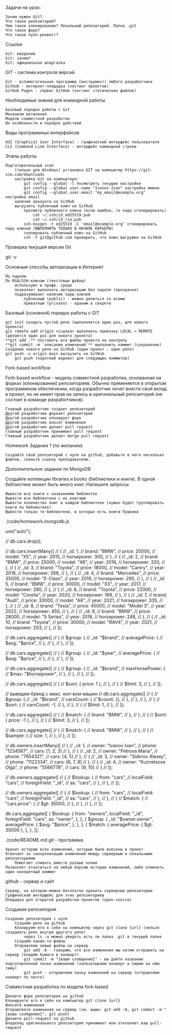 Задачи на урок:

    Зачем нужен Git?
    Что такое репозиторий?
    Чем такое клонирование? Локальный репозиторий. Папка .git
    Что такое форк?
    Что такое пулл-реквест?

Ссылки

    Git: введение
    Git: зачем?
    Git: официальная шпаргалка

GIT - система контроля версий

    Git - вспомогательная программа (инструмент) любого разработчика
    GitHub - интернет-площадка (хостинг проектов)
    GitHub Pages - сервис GitHub (хостинг статических файлов)

Необходимые знания для командной работы

    Базовый порядок работы с Git
    Механизм ветвления
    Модели совместной разработки
    Их особенности и порядок действий

Виды программных интерфейсов

    GUI (Graphical User Interface) - графический интерфейс пользователя
    CLI (Command Line Interface) - интерфейс командной строки

Этапы работы

    Подготовительный этап
        (только для Windows) установка GIT на компьютер https://git-scm.com/downloads
        настройка Git на компьютере:
            git config --global -l посмотреть текущие настройки
            git config --global user.name "Ivanov Ivan" настройка имени
            git config --global user.email "my_email@example.org" настройка email
        наличие аккаунта на GitHub
        выгрузить публичный ключ на GitHub
            просмотр публичного ключа (если ошибка, то надо сгенерировать)
                cat ~/.ssh/id_ed25519.pub
                cat ~/.ssh/id_rsa.pub
            ssh-keygen -t ed25519 -C 'email@example.org' сгенирировать пару ключей (ВЫПОЛНИТЬ ТОЛЬКО В НАЧАЛЕ КАРЬЕРЫ)
            скопировать публичный ключ на GitHub
            ssh -T git@github.com проверить, что ключ выгружен на GitHub

Проверка текущей версии Git

git -v

Основные способы авторизации в Интернет

    По паролю
    По RSA/SSH-ключам (текстовые файлы)
        используют в профе. среде
        позволяет выполнять авторизацию без пароля (прозрачно)
        подразумевает наличие пары ключей
            публичный (public) - можно делиться со всеми
            приватный (private) - храним в секрете

Базовый (основной) порядок работы с GIT

    git init создать пустой репо (выполняется один раз, для нового проекта)
    git remote add origin <ссылка> выполнить привязку LOCAL ↔ REMOTE (делается один раз для нового проекта)
    **git add .** поставить все файлы проекта на контроль
    **git commit -m 'описание изменений'** выполнить коммит (сохранение)
    Создание нового репо на GitHub (один проект - один репо)
    git push -u origin main выгрузить на GitHub
        git push (короткий вариант для следующих коммитов)

Fork-based workflow

Fork-based workflow - модель совместной разработки, основанная на форках (клонировании) репозиториев. Обычно применяется в открытом программном обеспечении, когда разработчик хочет внести свой вклад в проект, но не имеет прав на запись в оригинальный репозиторий (не состоит в команде разработчиков).

    Главный разработчик создает репозиторий
    Другой разработчик форкает репозиторий
    Другой разработчик клонирует форк
    Другой разработчик вносит изменения
    Другой разработчик делает pull request
    Главный разработчик принимает pull request
    Главный разработчик делает merge pull request

Homework
Задание 1 (по желанию)

    Создайте свой репозиторий с нуля на github, добавьте в него несколько файлов, скиньте ссылку преподавателю.

Дополнительное задание по MongoDB

Создайте коллекции libraries и books (библиотеки и книги). В одной библиотеке может быть много книг. Напишите запросы:

    Вывести все книги с названиями библиотек
    Вывести все библиотеки с их книгами
    Вывести количество книг в каждой библиотеке (нужно будет группировать книги по библиотеке)
    Вывести только те библиотеки, в которых есть книги Пушкина

./code/homework.mongodb.js

use("auto");

// db.cars.drop();

// db.cars.insertMany([
//   {
//     _id: 1,
//     brand: "BMW",
//     price: 20000,
//     model: "X5",
//     year: 2015,
//     horsepower: 300,
//   },
//   {
//     _id: 2,
//     brand: "BMW",
//     price: 25000,
//     model: "X6",
//     year: 2016,
//     horsepower: 320,
//   },
//   {
//     _id: 3,
//     brand: "Toyota",
//     price: 18000,
//     model: "Camry",
//     year: 2018,
//     horsepower: 268,
//   },
//   {
//     _id: 4,
//     brand: "Mercedes",
//     price: 35000,
//     model: "E-Class",
//     year: 2019,
//     horsepower: 295,
//   },
//   {
//     _id: 5,
//     brand: "BMW",
//     price: 30000,
//     model: "X3",
//     year: 2017,
//     horsepower: 280,
//   },
//   {
//     _id: 6,
//     brand: "Toyota",
//     price: 22000,
//     model: "Corolla",
//     year: 2020,
//     horsepower: 169,
//   },
//   {
//     _id: 7,
//     brand: "Audi",
//     price: 33000,
//     model: "A6",
//     year: 2021,
//     horsepower: 335,
//   },
//   {
//     _id: 8,
//     brand: "Tesla",
//     price: 45000,
//     model: "Model 3",
//     year: 2022,
//     horsepower: 450,
//   },
//   {
//     _id: 9,
//     brand: "BMW",
//     price: 28000,
//     model: "5 Series",
//     year: 2018,
//     horsepower: 248,
//   },
//   {
//     _id: 10,
//     brand: "Toyota",
//     price: 30000,
//     model: "RAV4",
//     year: 2021,
//     horsepower: 203,
//   },
// ]);

// db.cars.aggregate([
//   {
//     $group: {
//       _id: "$brand",
//       averagePrice: {
//         $avg: "$price",
//       },
//     },
//   },
// ]);

// db.cars.aggregate([
//   {
//     $group: {
//       _id: "$year",
//       averagePrice: {
//         $avg: "$price",
//       },
//     },
//   },
// ]);

// db.cars.aggregate([
//   {
//     $group: {
//       _id: "$brand",
//       maxHorsePower: {
//         $max: "$horsepower",
//       },
//     },
//   },
// ]);

// db.cars.aggregate([
//   {
//     $sort: { price: 1 },
//   },
//   {
//     $limit: 3,
//   },
// ]);

// выведем бренд с макс. кол-вом машин
// db.cars.aggregate([
//   {
//     $group: {
//       _id: "$brand",
//       carsCount: {
//         $count: {},
//       },
//     },
//   },
//   {
//     $sort: {
//       carsCount: -1,
//     },
//   },
//   {
//     $limit: 1,
//   },
// ]);

// db.cars.aggregate([
//   {
//     $match: {
//       brand: "BMW",
//     },
//   },
//   {
//     $sort: { price: -1 },
//   },
//   {
//     $limit: 3,
//   },
// ]);

// db.cars.aggregate([
//   {
//     $match: {
//       brand: "BMW",
//     },
//   },
//   {
//     $sample: {
//       size: 1,
//     },
//   },
// ]);

// db.owners.insertMany([
//   {
//     _id: 1,
//     owner: "Ivanov Ivan",
//     phone: "1234567",
//     cars: [1, 2, 3]
//   },
//   {
//     _id: 2,
//     owner: "Petrova Maria",
//     phone: "7654321",
//     cars: [4, 5]
//   },
//   {
//     _id: 3,
//     owner: "Sidorov Alexey",
//     phone: "1122334",
//     cars: [6, 7, 8]
//   },
//   {
//     _id: 4,
//     owner: "Kuznetsova Olga",
//     phone: "5566778",
//     cars: [9, 10]
//   }
// ]);

// db.owners.aggregate([
//   {
//     $lookup: {
//       from: "cars",
//       localField: "cars",
//       foreignField: "_id",
//       as: "cars",
//     },
//   },
// ]);

// db.owners.aggregate([
//   {
//     $lookup: {
//       from: "cars",
//       localField: "cars",
//       foreignField: "_id",
//       as: "cars",
//     },
//   },
//   {
//     $match: {
//       "cars.price": {
//         $gt: 35000,
//       },
//     },
//   },
// ]);

db.cars.aggregate([
  {
    $lookup: {
      from: "owners",
      localField: "_id",
      foreignField: "cars",
      as: "owner",
    },
  },
  {
    $group: {
      _id: "$owner.owner",
      averagePrice: {
        $avg: "$price",
      },
    },
  },
  {
    $match: {
      averagePrice: { $gt: 30000 },
    },
  },
]);

./code/README.md
git - программа

    Хранит историю всех изменений, которые были внесены в проект
    Отвечает за синхронизацию изменений между серверным и локальными репозиториями
        Помогает сливать вместе разные копии
    Позволяет откатиться на любую версию истории изменений, либо отменить один конкретный коммит

github - сервер и сайт

    Сервер, на котором можно бесплатно хранить серверные-репозитории
    Графический интерфейс для этих репозиториев
    Площадка для открытой разработки проектов (open-source)

Создание репозитория

    Создание репозитория с нуля
        Создаём репо на github
        Клонируем его к себе на компьютер через git clone {url} (нельзя создавать репо внутри другого репо)
            через ls -a можно увидеть есть ли папка .git в текущей папке
        Создаём какие-то файлы
        Отправляем новые файлы на сервер
            git add -A - говорим, что все изменения мы хотим отправить на сервер (кладём бумаги в конверт)
            git commit -m "{ваше сообщение}" - вы даёте название подготовленной пачке изменений (запечатываем конверт и пишем на нём тему)
            git push - отправляем пачку изменений на сервер (отправляем конверт по почте)

Совместная разработка по модели fork-based

    Делаете форк репозитория на github
    Клонируете его к себе на компьютер git clone {url}
    Вносите изменения
    Отправляете изменения на сервер (см. выше: git add -A, git commit -m "{ваше сообщение}", git push)
    Делаете pull-request на github
    Владелец оригинального репозитория принимает или отклоняет ваш pull-request

